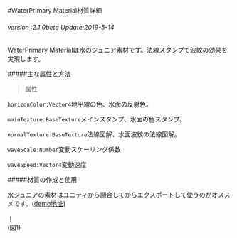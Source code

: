 #WaterPrimary Material材質詳細

###### *version :2.1.0beta   Update:2019-5-14*

WaterPrimary Materialは水のジュニア素材です。法線スタンプで波紋の効果を実現します。

#####主な属性と方法

>属性

`horizonColor:Vector4`地平線の色、水面の反射色。

`mainTexture:BaseTexture`メインスタンプ、水面の色スタンプ。

`normalTexture:BaseTexture`法線図解、水面波紋の法線図解。

`waveScale:Number`変動スケーリング係数

`waveSpeed:Vector4`変動速度

#####材質の作成と使用

水ジュニアの素材はユニティから調合してからエクスポートして使うのがオススメです。([demo地址](https://layaair.ldc.layabox.com/demo2/?language=ch&category=3d&group=Material&name=WaterPrimaryMaterialDemo))

！[](img/1.gif)<br/>(図1)

